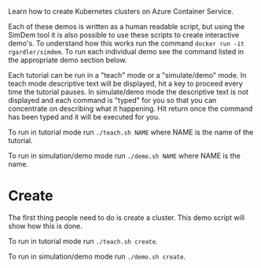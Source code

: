 Learn how to create Kubernetes clusters on Azure Container Service.

Each of these demos is written as a human readable script, but using
the SimDem tool it is also possible to use these scripts to create
interactive demo's. To understand how this works run the command
`docker run -it rgardler/simdem`. To run each individual demo see the
command listed in the appropriate demo section below.

Each tutorial can be run in a "teach" mode or a "simulate/demo"
mode. In teach mode descriptive text will be displayed, hit a key to
proceed every time the tutorial pauses. In simulate/demo mode the
descriptive text is not displayed and each command is "typed" for you
so that you can concentrate on describing what it happening. Hit
return once the command has been typed and it will be executed for
you.

To run in tutorial mode run `./teach.sh NAME` where NAME is the name
of the tutorial.

To run in simulation/demo mode run `./demo.sh NAME` where NAME is the
name.

# Create

The first thing people need to do is create a cluster. This demo
script will show how this is done. 

To run in tutorial mode run `./teach.sh create`.

To run in simulation/demo mode run `./demo.sh create`.



